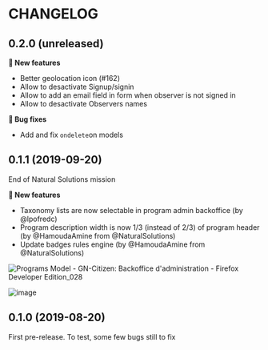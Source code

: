 CHANGELOG
=========

0.2.0 (unreleased)
------------------

**🚀 New features**

* Better geolocation icon (#162)
* Allow to desactivate Signup/signin
* Allow to add an email field in form when observer is not signed in
* Allow to desactivate Observers names

**🐛 Bug fixes**

* Add and fix ``ondelete``on models

0.1.1 (2019-09-20)
------------------

End of Natural Solutions mission

**🚀 New features**

* Taxonomy lists are now selectable in program admin backoffice (by @lpofredc)
* Program description width is now 1/3 (instead of 2/3) of program header (by @HamoudaAmine  from @NaturalSolutions)
* Update badges rules engine (by @HamoudaAmine from @NaturalSolutions)

![Programs Model - GN-Citizen: Backoffice d'administration - Firefox Developer Edition_028](https://user-images.githubusercontent.com/22891423/64546035-27b87d00-d32a-11e9-9ade-e286283decab.jpg)

![image](https://user-images.githubusercontent.com/22891423/64546023-212a0580-d32a-11e9-8ac7-84b9f6b62adb.png)

0.1.0 (2019-08-20)
------------------

First pre-release. To test, some few bugs still to fix

